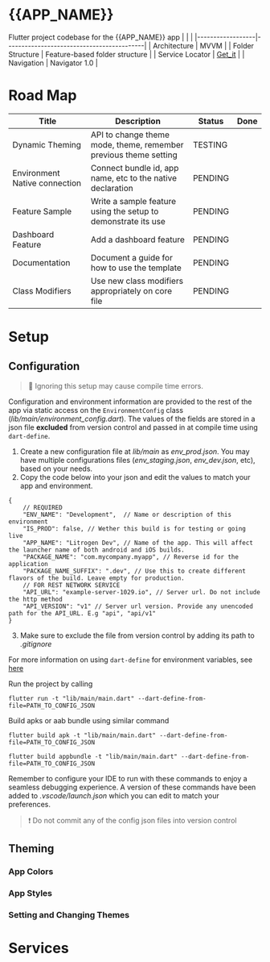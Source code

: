 # {{APP_NAME}}
 Flutter project codebase for the {{APP_NAME}} app
|                  |                                           |
|------------------|-------------------------------------------|
| Architecture     | MVVM                                      |
| Folder Structure | Feature-based folder structure            |
| Service Locator  | [Get_it](https://pub.dev/packages/get_it) |
| Navigation       | Navigator 1.0                             |

# Road Map
| Title                         | Description                                                      | Status  | Done |
|-------------------------------|------------------------------------------------------------------|---------|------|
| Dynamic Theming               | API to change theme mode, theme, remember previous theme setting | TESTING |      |
| Environment Native connection | Connect bundle id, app name, etc to the native declaration       | PENDING |      |
| Feature Sample                | Write a sample feature using the setup to demonstrate its use    | PENDING |      |
| Dashboard Feature             | Add a dashboard feature                                          | PENDING |      |
| Documentation                 | Document a guide for how to use the template                     | PENDING |      |
| Class Modifiers               | Use new class modifiers appropriately on core file               | PENDING |      |

# Setup

## Configuration
> 🚨 Ignoring this setup may cause compile time errors. 

Configuration and environment information are provided to the rest of the app via static access on the `EnvironmentConfig` class (_lib/main/environment_config.dart_). The values of the fields are stored in a json file **excluded** from version control and passed in at compile time using `dart-define`. 

1. Create a new configuration file at _lib/main_ as _env_prod.json_. You may have multiple configurations files (_env_staging.json_, _env_dev.json_, etc), based on your needs.
2. Copy the code below into your json and edit the values to match your app and environment.

```
{
    // REQUIRED
    "ENV_NAME": "Development",  // Name or description of this environment
    "IS_PROD": false, // Wether this build is for testing or going live
    "APP_NAME": "Litrogen Dev", // Name of the app. This will affect the launcher name of both android and iOS builds.
    "PACKAGE_NAME": "com.mycompany.myapp", // Reverse id for the application
    "PACKAGE_NAME_SUFFIX": ".dev", // Use this to create different flavors of the build. Leave empty for production.
    // FOR REST NETWORK SERVICE
    "API_URL": "example-server-1029.io", // Server url. Do not include the http method 
    "API_VERSION": "v1" // Server url version. Provide any unencoded path for the API_URL. E.g "api", "api/v1" 
}
```
3. Make sure to exclude the file from version control by adding its path to _.gitignore_

For more information on using `dart-define` for environment variables, see [here](https://itnext.io/secure-your-flutter-project-the-right-way-to-set-environment-variables-with-compile-time-variables-67c3163ff9f4)


Run the project by calling 
```
flutter run -t "lib/main/main.dart" --dart-define-from-file=PATH_TO_CONFIG_JSON
```

Build apks or aab bundle using similar command
```
flutter build apk -t "lib/main/main.dart" --dart-define-from-file=PATH_TO_CONFIG_JSON
```
```
flutter build appbundle -t "lib/main/main.dart" --dart-define-from-file=PATH_TO_CONFIG_JSON
```

Remember to configure your IDE to run with these commands to enjoy a seamless debugging experience. A version of these commands have been added to _.vscode/launch.json_ which you can edit to match your preferences.
>❗ Do not commit any of the config json files into version control

## Theming 
### App Colors 
### App Styles 
### Setting and Changing Themes

# Services

# 
